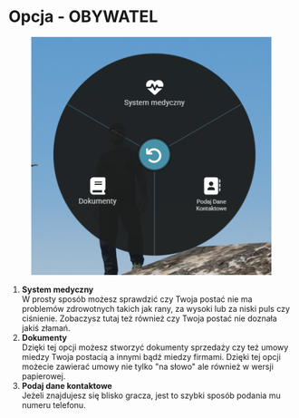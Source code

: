 # Opcja - OBYWATEL

<figure><img src="../../.gitbook/assets/obywatel.png" alt=""><figcaption></figcaption></figure>



1. **System medyczny**\
   W prosty sposób możesz sprawdzić czy Twoja postać nie ma problemów zdrowotnych takich jak rany, za wysoki lub za niski puls czy ciśnienie. Zobaczysz tutaj też również czy Twoja postać nie doznała jakiś złamań.
2. **Dokumenty**\
   Dzięki tej opcji możesz stworzyć dokumenty sprzedaży czy też umowy miedzy Twoja postacią a innymi bądź miedzy firmami. Dzięki tej opcji możecie zawierać umowy nie tylko "na słowo" ale również w wersji papierowej.
3. **Podaj dane kontaktowe**\
   Jeżeli znajdujesz się blisko gracza, jest to szybki sposób podania mu numeru telefonu.&#x20;
